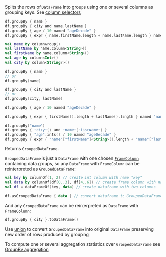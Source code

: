 [//]: # (title: groupBy)

<!---IMPORT org.jetbrains.kotlinx.dataframe.samples.api.Analyze-->

Splits the rows of `DataFrame` into groups using one or several columns as grouping keys.
See [column selectors](ColumnSelectors.md)

<!---FUN groupBy-->
<tabs>
<tab title="Properties">

```kotlin
df.groupBy { name }
df.groupBy { city and name.lastName }
df.groupBy { age / 10 named "ageDecade" }
df.groupBy { expr { name.firstName.length + name.lastName.length } named "nameLength" }
```

</tab>
<tab title="Accessors">

```kotlin
val name by columnGroup()
val lastName by name.column<String>()
val firstName by name.column<String>()
val age by column<Int>()
val city by column<String?>()

df.groupBy { name }
// or
df.groupBy(name)

df.groupBy { city and lastName }
// or
df.groupBy(city, lastName)

df.groupBy { age / 10 named "ageDecade" }

df.groupBy { expr { firstName().length + lastName().length } named "nameLength" }
```

</tab>
<tab title="Strings">

```kotlin
df.groupBy("name")
df.groupBy { "city"() and "name"["lastName"] }
df.groupBy { "age".ints() / 10 named "ageDecade" }
df.groupBy { expr { "name"["firstName"]<String>().length + "name"["lastName"]<String>().length } named "nameLength" }
```

</tab></tabs>
<!---END-->

Returns `GroupedDataFrame`.

`GroupedDataFrame` is just a `DataFrame` with one chosen [`FrameColumn`](DataColumn.md#framecolumn) containing data groups, so any `DataFrame` with `FrameColumn` can be reinterpreted as `GroupedDataFrame`:

<!---FUN dataFrameToGrouped-->

```kotlin
val key by columnOf(1, 2) // create int column with name "key"
val data by columnOf(df[0..3], df[4..6]) // create frame column with name "data"
val df = dataFrameOf(key, data) // create dataframe with two columns

df.asGroupedDataFrame { data } // convert dataframe to GroupedDataFrame by interpreting 'data' column as groups
```

<!---END-->

And any `GroupedDataFrame` can be reinterpreted as `DataFrame` with `FrameColumn`:

<!---FUN groupedDataFrameToFrame-->

```kotlin
df.groupBy { city }.toDataFrame()
```

<!---END-->

Use [union](groupByUnion.md) to convert `GroupedDataFrame` into original `DataFrame` preserving new order of rows produced by grouping 

To compute one or several aggregation statistics over `GroupedDataFrame` see [GroupBy aggregation](aggregateGroupBy.md)
